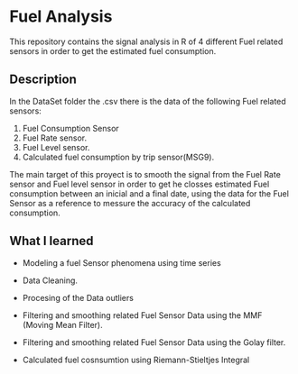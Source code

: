 # Fuel Analysis

This repository contains the signal analysis in R of 4 different Fuel related sensors in order to get the estimated fuel consumption.

## Description

In the DataSet folder the .csv there is the data of the following Fuel related sensors:

1. Fuel Consumption Sensor
2. Fuel Rate sensor.
3. Fuel Level sensor.
4. Calculated fuel consumption by trip sensor(MSG9).

The main target of this proyect is to smooth the signal from the Fuel Rate sensor and Fuel level sensor in order to get he closses estimated Fuel consumption between
an inicial and a final date, using the data for the Fuel Sensor as a reference to messure the accuracy of the calculated consumption.

## What I learned

- Modeling a fuel Sensor phenomena using time series

- Data Cleaning.

- Procesing of the Data outliers

- Filtering and smoothing related Fuel Sensor Data using the MMF (Moving Mean Filter).

- Filtering and smoothing related Fuel Sensor Data using the Golay filter.

- Calculated fuel cosnsumtion using Riemann-Stieltjes Integral
